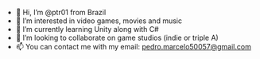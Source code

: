- 👋 Hi, I’m @ptr01 from Brazil
- 👀 I’m interested in video games, movies and music
- 🌱 I’m currently learning Unity along with C#
- 💞️ I’m looking to collaborate on game studios (indie or triple A)
- 📫 You can contact me with my email: pedro.marcelo50057@gmail.com
